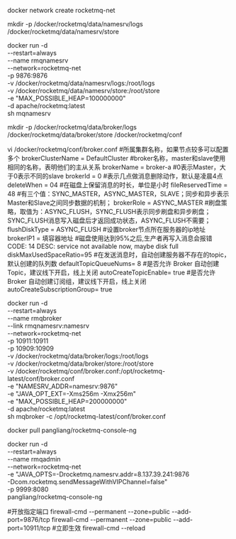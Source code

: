 docker network create rocketmq-net



mkdir -p  /docker/rocketmq/data/namesrv/logs   /docker/rocketmq/data/namesrv/store



docker run -d \
--restart=always \
--name rmqnamesrv \
--network=rocketmq-net \
-p 9876:9876 \
-v /docker/rocketmq/data/namesrv/logs:/root/logs \
-v /docker/rocketmq/data/namesrv/store:/root/store \
-e "MAX_POSSIBLE_HEAP=100000000" \
-d apache/rocketmq:latest \
sh mqnamesrv

mkdir -p  /docker/rocketmq/data/broker/logs   /docker/rocketmq/data/broker/store /docker/rocketmq/conf


vi /docker/rocketmq/conf/broker.conf
#所属集群名称，如果节点较多可以配置多个
brokerClusterName = DefaultCluster
#broker名称，master和slave使用相同的名称，表明他们的主从关系
brokerName = broker-a
#0表示Master，大于0表示不同的slave
brokerId = 0
#表示几点做消息删除动作，默认是凌晨4点
deleteWhen = 04
#在磁盘上保留消息的时长，单位是小时
fileReservedTime = 48
#有三个值：SYNC_MASTER，ASYNC_MASTER，SLAVE；同步和异步表示Master和Slave之间同步数据的机制；
brokerRole = ASYNC_MASTER
#刷盘策略，取值为：ASYNC_FLUSH，SYNC_FLUSH表示同步刷盘和异步刷盘；SYNC_FLUSH消息写入磁盘后才返回成功状态，ASYNC_FLUSH不需要；
flushDiskType = ASYNC_FLUSH
#设置broker节点所在服务器的ip地址
brokerIP1 = 填容器地址
#磁盘使用达到95%之后,生产者再写入消息会报错 CODE: 14 DESC: service not available now, maybe disk full
diskMaxUsedSpaceRatio=95
#在发送消息时，自动创建服务器不存在的topic，默认创建的队列数
defaultTopicQueueNums= 8
#是否允许 Broker 自动创建Topic，建议线下开启，线上关闭
autoCreateTopicEnable= true
#是否允许 Broker 自动创建订阅组，建议线下开启，线上关闭
autoCreateSubscriptionGroup= true




docker run -d  \
--restart=always \
--name rmqbroker \
--link rmqnamesrv:namesrv \
--network=rocketmq-net \
-p 10911:10911 \
-p 10909:10909 \
-v  /docker/rocketmq/data/broker/logs:/root/logs \
-v  /docker/rocketmq/data/broker/store:/root/store \
-v /docker/rocketmq/conf/broker.conf:/opt/rocketmq-latest/conf/broker.conf \
-e "NAMESRV_ADDR=namesrv:9876" \
-e "JAVA_OPT_EXT=-Xms256m -Xmx256m" \
-e "MAX_POSSIBLE_HEAP=200000000" \
-d apache/rocketmq:latest \
sh mqbroker -c /opt/rocketmq-latest/conf/broker.conf 


docker pull pangliang/rocketmq-console-ng


docker run -d \
--restart=always \
--name rmqadmin \
--network=rocketmq-net \
-e "JAVA_OPTS=-Drocketmq.namesrv.addr=8.137.39.241:9876 \
-Dcom.rocketmq.sendMessageWithVIPChannel=false" \
-p 9999:8080 \
pangliang/rocketmq-console-ng

#开放指定端口
firewall-cmd --permanent --zone=public --add-port=9876/tcp
firewall-cmd --permanent --zone=public --add-port=10911/tcp
#立即生效
firewall-cmd --reload


